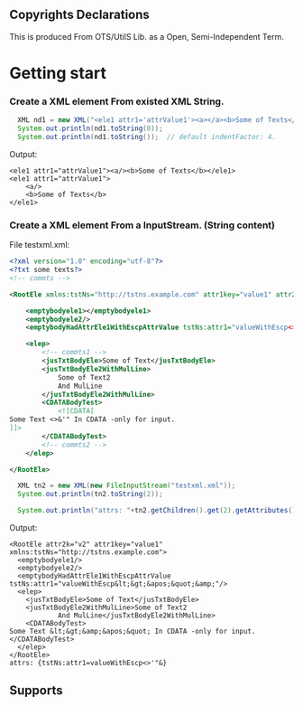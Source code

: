 ## Copyrights Declarations
This is produced From OTS/UtilS Lib. as a Open, Semi-Independent Term.

# Getting start

### Create a XML element From existed XML String.
```java
  XML nd1 = new XML("<ele1 attr1='attrValue1'><a></a><b>Some of Texts</b></ele1>");
  System.out.println(nd1.toString(0));
  System.out.println(nd1.toString());  // default indentFactor: 4.
```
Output:
```
<ele1 attr1="attrValue1"><a/><b>Some of Texts</b></ele1>
<ele1 attr1="attrValue1">
    <a/>
    <b>Some of Texts</b>
</ele1>
```
### Create a XML element From a InputStream. (String content)
File testxml.xml:
```xml
<?xml version="1.0" encoding="utf-8"?>
<?txt some texts?>
<!-- commts -->

<RootEle xmlns:tstNs="http://tstns.example.com" attr1key="value1" attr2k="v2" >

    <emptybodyele1></emptybodyele1>
    <emptybodyele2/>
    <emptybodyHadAttrEle1WithEscpAttrValue tstNs:attr1="valueWithEscp<>&apos;&quot;&amp;"/>

    <elep>
        <!-- commts1 -->
        <jusTxtBodyEle>Some of Text</jusTxtBodyEle>
        <jusTxtBodyEle2WithMulLine>
            Some of Text2
            And MulLine
        </jusTxtBodyEle2WithMulLine>
        <CDATABodyTest>
            <![CDATA[
Some Text <>&'" In CDATA -only for input.
]]>
        </CDATABodyTest>
        <!-- commts2 -->
    </elep>

</RootEle>
```
```java
  XML tn2 = new XML(new FileInputStream("testxml.xml"));
  System.out.println(tn2.toString(2));

  System.out.println("attrs: "+tn2.getChildren().get(2).getAttributes());
```
Output:
```
<RootEle attr2k="v2" attr1key="value1" xmlns:tstNs="http://tstns.example.com">
  <emptybodyele1/>
  <emptybodyele2/>
  <emptybodyHadAttrEle1WithEscpAttrValue tstNs:attr1="valueWithEscp&lt;&gt;&apos;&quot;&amp;"/>
  <elep>
    <jusTxtBodyEle>Some of Text</jusTxtBodyEle>
    <jusTxtBodyEle2WithMulLine>Some of Text2
            And MulLine</jusTxtBodyEle2WithMulLine>
    <CDATABodyTest>
Some Text &lt;&gt;&amp;&apos;&quot; In CDATA -only for input.
</CDATABodyTest>
  </elep>
</RootEle>
attrs: {tstNs:attr1=valueWithEscp<>'"&}
```

## Supports


